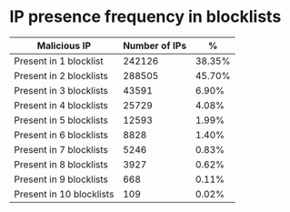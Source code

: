 # IP presence frequency in blocklists
| Malicious IP | Number of IPs | % |
|----|----|----|
| Present in 1 blocklist | 242126 | 38.35% |
| Present in 2 blocklists | 288505 | 45.70% |
| Present in 3 blocklists | 43591 | 6.90% |
| Present in 4 blocklists | 25729 | 4.08% |
| Present in 5 blocklists | 12593 | 1.99% |
| Present in 6 blocklists | 8828 | 1.40% |
| Present in 7 blocklists | 5246 | 0.83% |
| Present in 8 blocklists | 3927 | 0.62% |
| Present in 9 blocklists | 668 | 0.11% |
| Present in 10 blocklists | 109 | 0.02% |
